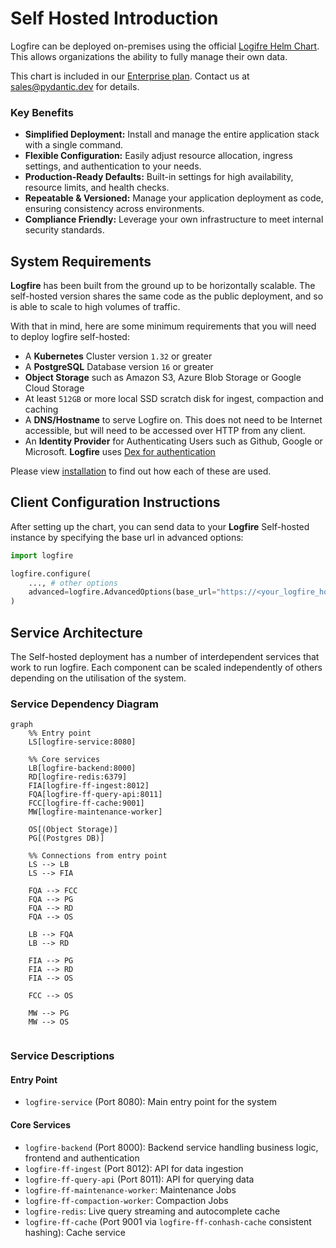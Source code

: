 # Self Hosted Introduction

Logfire can be deployed on-premises using the official [Logifre Helm Chart](https://github.com/pydantic/logfire-helm-chart). This allows organizations the ability to fully manage their own data.

This chart is included in our [Enterprise plan](../../enterprise.md). Contact us at [sales@pydantic.dev](mailto:sales@pydantic.dev) for details.

### Key Benefits

* **Simplified Deployment:** Install and manage the entire application stack with a single command.
* **Flexible Configuration:** Easily adjust resource allocation, ingress settings, and authentication to your needs.
* **Production-Ready Defaults:** Built-in settings for high availability, resource limits, and health checks.
* **Repeatable & Versioned:** Manage your application deployment as code, ensuring consistency across environments.
* **Compliance Friendly:** Leverage your own infrastructure to meet internal security standards.

## System Requirements

**Logfire** has been built from the ground up to be horizontally scalable. The self-hosted version shares the same code as the public deployment, and so is able to scale to high volumes of traffic.

With that in mind, here are some minimum requirements that you will need to deploy logfire self-hosted:

- A **Kubernetes** Cluster version `1.32` or greater
- A **PostgreSQL** Database version `16` or greater
- **Object Storage** such as Amazon S3, Azure Blob Storage or Google Cloud Storage
- At least `512GB` or more local SSD scratch disk for ingest, compaction and caching
- A **DNS/Hostname** to serve Logfire on. This does not need to be Internet accessible, but will need to be accessed over HTTP from any client.
- An **Identity Provider** for Authenticating Users such as Github, Google or Microsoft.  **Logfire** uses [Dex for authentication](https://dexidp.io/docs/connectors/)

Please view [installation](./installation.md) to find out how each of these are used.

## Client Configuration Instructions

After setting up the chart, you can send data to your **Logfire** Self-hosted instance by specifying the base url in advanced options:

```python
import logfire

logfire.configure(
    ..., # other options
    advanced=logfire.AdvancedOptions(base_url="https://<your_logfire_hostname>")
)
```

## Service Architecture

The Self-hosted deployment has a number of interdependent services that work to run logfire.  Each component can be scaled independently of others depending on the utilisation of the system.

### Service Dependency Diagram

```mermaid
graph
    %% Entry point
    LS[logfire-service:8080]

    %% Core services
    LB[logfire-backend:8000]
    RD[logfire-redis:6379]
    FIA[logfire-ff-ingest:8012]
    FQA[logfire-ff-query-api:8011]
    FCC[logfire-ff-cache:9001]
    MW[logfire-maintenance-worker]

    OS[(Object Storage)]
    PG[(Postgres DB)]

    %% Connections from entry point
    LS --> LB
    LS --> FIA

    FQA --> FCC
    FQA --> PG
    FQA --> RD
    FQA --> OS

    LB --> FQA
    LB --> RD

    FIA --> PG
    FIA --> RD
    FIA --> OS

    FCC --> OS

    MW --> PG
    MW --> OS


```

### Service Descriptions

#### Entry Point
- `logfire-service` (Port 8080): Main entry point for the system

#### Core Services
- `logfire-backend` (Port 8000): Backend service handling business logic, frontend and authentication
- `logfire-ff-ingest` (Port 8012): API for data ingestion
- `logfire-ff-query-api` (Port 8011): API for querying data
- `logfire-ff-maintenance-worker`: Maintenance Jobs
- `logfire-ff-compaction-worker`: Compaction Jobs
- `logfire-redis`: Live query streaming and autocomplete cache
- `logfire-ff-cache` (Port 9001 via `logfire-ff-conhash-cache` consistent hashing): Cache service
